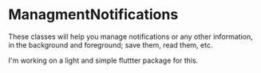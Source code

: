 # ManagmentNotifications

These classes will help you manage notifications or any other information, in the background and foreground; save them, read them, etc.

I'm working on a light and simple fluttter package for this.
